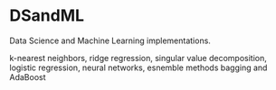 # DSandML
Data Science and Machine Learning implementations.

k-nearest neighbors, ridge regression, singular value decomposition, logistic regression, neural networks, esnemble methods bagging and AdaBoost
